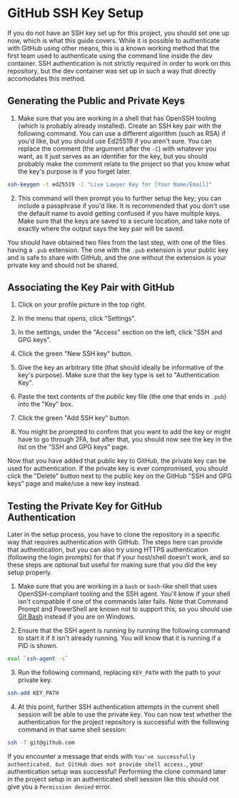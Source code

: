 # GitHub SSH Key Setup

If you do not have an SSH key set up for this project, you should set one up now, which is what this guide covers. While it is possible to authenticate with GitHub using other means, this is a known working method that the first team used to authenticate using the command line inside the dev container. SSH authentication is not strictly required in order to work on this repository, but the dev container was set up in such a way that directly accomodates this method.

## Generating the Public and Private Keys

1. Make sure that you are working in a shell that has OpenSSH tooling (which is probably already installed). Create an SSH key pair with the following command. You can use a different algorithm (such as RSA) if you'd like, but you should use Ed25519 if you aren't sure. You can replace the comment (the argument after the `-C`) with whatever you want, as it just serves as an identifier for the key, but you should probably make the comment relate to the project so that you know what the key's purpose is if you forget later.

```bash
ssh-keygen -t ed25519 -C "Live Lawyer Key for [Your Name/Email]"
```

2. This command will then prompt you to further setup the key; you can include a passphrase if you'd like. It is recommended that you don't use the default name to avoid getting confused if you have multiple keys. Make sure that the keys are saved to a secure location, and take note of exactly where the output says the key pair will be saved.

You should have obtained two files from the last step, with one of the files having a `.pub` extension. The one with the `.pub` extension is your public key and is safe to share with GitHub, and the one without the extension is your private key and should not be shared.

## Associating the Key Pair with GitHub

1. Click on your profile picture in the top right.

2. In the menu that opens, click "Settings".

3. In the settings, under the "Access" section on the left, click "SSH and GPG keys".

4. Click the green "New SSH key" button.

5. Give the key an arbitrary title (that should ideally be informative of the key's purpose). Make sure that the key type is set to "Authentication Key".

6. Paste the text contents of the *public* key file (the one that ends in `.pub`) into the "Key" box.

7. Click the green "Add SSH key" button.

8. You might be prompted to confirm that you want to add the key or might have to go through 2FA, but after that, you should now see the key in the list on the "SSH and GPG keys" page.

Now that you have added that public key to GitHub, the private key can be used for authentication. If the private key is ever compromised, you should click the "Delete" button next to the public key on the GitHub "SSH and GPG keys" page and make/use a new key instead.

## Testing the Private Key for GitHub Authentication

Later in the setup process, you have to clone the repository in a specific way that requires authentication with GitHub. The steps here can provide that authentication, but you can also try using HTTPS authentication (following the login prompts) for that if your host/shell doesn't work, and so these steps are optional but useful for making sure that you did the key setup properly.

1. Make sure that you are working in a `bash` or `bash`-like shell that uses OpenSSH-compliant tooling and the SSH agent. You'll know if your shell isn't compatible if one of the commands later fails. Note that Command Prompt and PowerShell are known not to support this, so you should use [Git Bash](https://git-scm.com/downloads/win) instead if you are on Windows.

2. Ensure that the SSH agent is running by running the following command to start it if it isn't already running. You will know that it is running if a PID is shown.

```bash
eval `ssh-agent -s`
```

3. Run the following command, replacing `KEY_PATH` with the path to your private key.

```bash
ssh-add KEY_PATH
```

4. At this point, further SSH authentication attempts in the current shell session will be able to use the private key. You can now test whether the authentication for the project repository is successful with the following command in that same shell session:

```bash
ssh -T git@github.com
```

If you encounter a message that ends with `You've successfully authenticated, but GitHub does not provide shell access.`, your authentication setup was successful! Performing the clone command later in the project setup in an authenticated shell session like this should not give you a `Permission denied` error.
